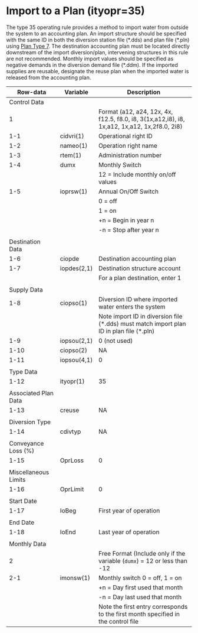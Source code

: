 # Import to a Plan (ityopr=35) #

The type 35 operating rule provides a method to import water from outside the system to an accounting plan. An import 
structure should be specified with the same ID in both the diversion station file (\*.dds) and plan file (\*.pln) using 
[Plan Type 7](../InputDescription/449.md). The destination accounting plan must be located directly downstream of the import diversion/plan, intervening 
structures in this rule are not recommended. Monthly import values should be specified as negative demands in the diversion 
demand file (\*.ddm). If the imported supplies are reusable,  designate the reuse plan when the imported water is released 
from the accounting plan. 

| Row-data							| Variable						| Description 								|				
| ------------------				| --------------------			| --------									|
| Control Data						| 								| 											|
| 1 								| 								| Format (a12, a24, 12x, 4x, f12.5, f8.0, i8, 3(1x,a12,i8), i8, 1x,a12, 1x,a12, 1x,2f8.0, 2i8) |
| 1-1								| cidvri(1)						| Operational right ID
| 1-2								| nameo(1)						| Operation right name
| 1-3								| rtem(1)						| Administration number 
| 1-4								| dumx							| Monthly Switch
| 									| 								| 12 = Include monthly on/off values 
| 1-5								| ioprsw(1)						| Annual On/Off Switch	
| 									| 								| 0 = off 
| 									| 								| 1 = on
| 									| 								| +n = Begin in year n
| 									| 								| -n = Stop after year n		
| | | |
| Destination Data | | |
| 1-6								| ciopde						| Destination accounting plan
| 1-7								| iopdes(2,1)					| Destination structure account
| 									| 								| For a plan destination, enter 1
| | | |
| Supply Data | | |
| 1-8								| ciopso(1)						| Diversion ID where imported water enters the system
| 									| 								| Note import ID in diversion file (\*.dds) must match import plan ID in plan file (\*.pln)
| 1-9								| iopsou(2,1)					| 0 (not used) 
| 1-10								| ciopso(2)						| NA
| 1-11								| iopsou(4,1)					| 0
| | | |
| Type Data | | |
| 1-12								| ityopr(1)						| 35
| | | |
| Associated Plan Data | | |
| 1-13								| creuse						| NA
| | | |
| Diversion Type | | |
| 1-14								| cdivtyp						| NA
| | | |
| Conveyance Loss (%) | | |
| 1-15								| OprLoss						| 0
| | | |
| Miscellaneous Limits | | |
| 1-16								| OprLimit						| 0
| | | |
| Start Date | | |
| 1-17								| IoBeg							| First year of operation
| | | |
| End Date | | |
| 1-18								| IoEnd							| Last year of operation
| | | |
| Monthly Data | | |
| 2									| 								| Free Format (Include only if the variable (`dumx`) = 12 or less than -12
| 2-1								| imonsw(1)						| Monthly switch 0 = off, 1 = on
| 									| 								| +n = Day first used that month
| 									| 								| -n = Day last used that month
| 									| 								| Note the first entry corresponds to the first month specified in the control file
